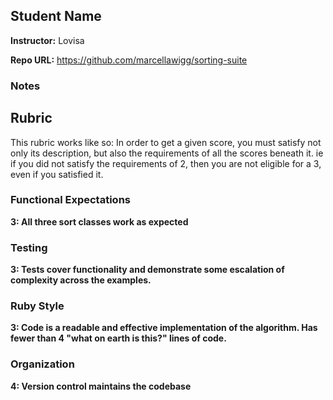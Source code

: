 ## Student Name

**Instructor:** Lovisa

**Repo URL:** https://github.com/marcellawigg/sorting-suite

### Notes

## Rubric

This rubric works like so: In order to get a given score,
you must satisfy not only its description,
but also the requirements of all the scores beneath it.
ie if you did not satisfy the requirements of 2,
then you are not eligible for a 3, even if you satisfied it.

### Functional Expectations

**3: All three sort classes work as expected**

### Testing

**3: Tests cover functionality and demonstrate some escalation of complexity across the examples.**

### Ruby Style

**3: Code is a readable and effective implementation of the algorithm. Has fewer than 4 "what on earth is this?" lines of code.**

### Organization

**4: Version control maintains the codebase**
